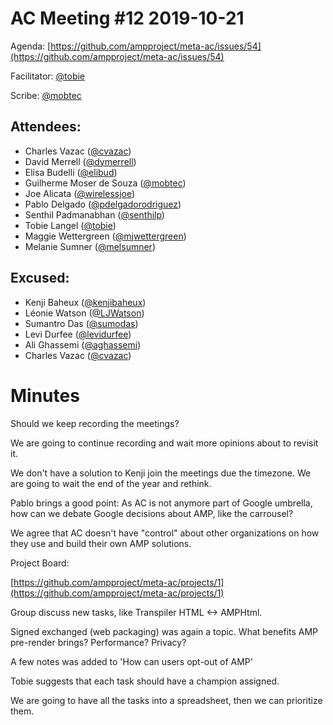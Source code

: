 # **AC Meeting #12 2019-10-21**

Agenda: [https://github.com/ampproject/meta-ac/issues/54](https://github.com/ampproject/meta-ac/issues/54)

Facilitator: [@tobie][tobie]

Scribe: [@mobtec][mobtec]

## **Attendees:**

*   Charles Vazac ([@cvazac][cvazac])
*   David Merrell ([@dymerrell][dymerrell])
*   Elisa Budelli ([@elibud][elibud])
*   Guilherme Moser de Souza ([@mobtec][mobtec])
*   Joe Alicata ([@wirelessjoe][wirelessjoe])
*   Pablo Delgado ([@pdelgadorodriguez][pdelgadorodriguez])
*   Senthil Padmanabhan ([@senthilp][senthilp])
*   Tobie Langel ([@tobie][tobie])
*   Maggie Wettergreen ([@mjwettergreen][mjwettergreen])
*   Melanie Sumner ([@melsumner][melsumner])

## **Excused:**

*   Kenji Baheux ([@kenjibaheux][kenjibaheux])
*   Léonie Watson ([@LJWatson][LJWatson])
*   Sumantro Das ([@sumodas][sumodas])
*   Levi Durfee ([@levidurfee][levidurfee])
*   Ali Ghassemi ([@aghassemi][aghassemi])
*   Charles Vazac ([@cvazac][cvazac])

# **Minutes**

Should we keep recording the meetings?

We are going to continue recording and wait more opinions about to revisit it.

We don't have a solution to Kenji join the meetings due the timezone. We are going to wait the end of the year and rethink.

Pablo brings a good point: As AC is not anymore part of Google umbrella, how can we debate Google decisions about AMP, like the carrousel? 

We agree that AC doesn't have "control" about other organizations on how they use and build their own AMP solutions.

Project Board:

[https://github.com/ampproject/meta-ac/projects/1](https://github.com/ampproject/meta-ac/projects/1)

Group discuss new tasks, like Transpiler HTML <-> AMPHtml. 

Signed exchanged (web packaging) was again a topic. What benefits AMP pre-render brings? Performance? Privacy?

A few notes was added to 'How can users opt-out of AMP'

Tobie suggests that each task should have a champion assigned.

We are going to have all the tasks into a spreadsheet, then we can prioritize them.

[tobie]: https://github.com/tobie
[wirelessjoe]: https://github.com/wirelessjoe
[cvazac]: https://github.com/cvazac
[mobtec]: https://github.com/mobtec
[levidurfee]: https://github.com/levidurfee
[sumodas]: https://github.com/sumodas
[senthilp]: https://github.com/senthilp
[kenjibaheux]: https://github.com/kenjibaheux
[elibud]: https://github.com/elibud
[pdelgadorodriguez]: https://github.com/pdelgadorodriguez
[dymerrell]: https://github.com/dymerrell
[mjwettergreen]: https://github.com/mjwettergreen
[melsumner]: https://github.com/melsumner
[msteffan]: https://github.com/msteffan
[LJWatson]: https://github.com/LJWatson
[aghassemi]: https://github.com/aghassemi